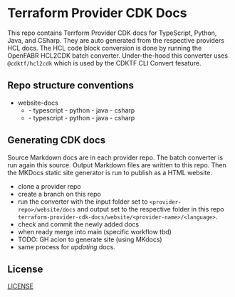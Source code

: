 # Terraform Provider CDK Docs

This repo contains Terrform Provider CDK docs for TypeScript, Python, Java, and CSharp. They are auto generated from the respective providers HCL docs. The HCL code block conversion is done by running the OpenFABR HCL2CDK batch converter. Under-the-hood this converter uses `@cdktf/hcl2cdk` which is used by the CDKTF CLI Convert fesature.  

## Repo structure conventions

- website-docs
  - <provider-repo-name1>
    - typescript
    - python
    - java
    - csharp
  - <provider-repo-name2>
    - typescript
    - python
    - java
    - csharp

## Generating CDK docs

Source Markdown docs are in each provider repo. The batch converter is run again this source. Output Markdown files are written to this repo. Then the MKDocs static site generator is run to publish as a HTML website.

- clone a provider repo
- create a branch on this repo
- run the converter with the input folder set to `<provider-repo>/website/docs` and output set to the respective folder in this repo `terraform-provider-cdk-docs/website/<provider-name>/<language>`.
- check and commit the newly added docs
- when ready merge into main (specific workflow tbd)
- TODO: GH acion to generate site (using MKdocs)
- same process for _updating_ docs.

## License

[LICENSE](./LICENSE)
